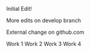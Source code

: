 Initial Edit!


More edits on develop branch

External change on github.com

Work 1
Work 2
Work 3
Work 4